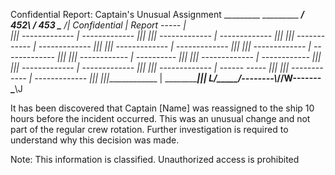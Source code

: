 Confidential Report: Captain's Unusual Assignment
        _________   _________
   ____/      452\ /     453 \____
 /| Confidential  |  Report ----- |\
||| ------------- | ------------- |||
||| ------------- | ------------- |||
||| ------- ----- | ------------- |||
||| ------------- | ------------- |||
||| ------------- | ------------- |||
|||  ------------ | ----------    |||
||| ------------- |  ------------ |||
||| ------------- | ------------- |||
||| ------------- | ------ -----  |||
||| ------------  | ------------- |||
|||_____________  |  _____________|||
L/_____/--------\\_//W-------\_____\J

It has been discovered that Captain [Name] was reassigned to the ship 10 hours before the incident occurred. 
This was an unusual change and not part of the regular crew rotation. Further investigation is required to understand why this decision was made.


Note: This information is classified. Unauthorized access is prohibited
